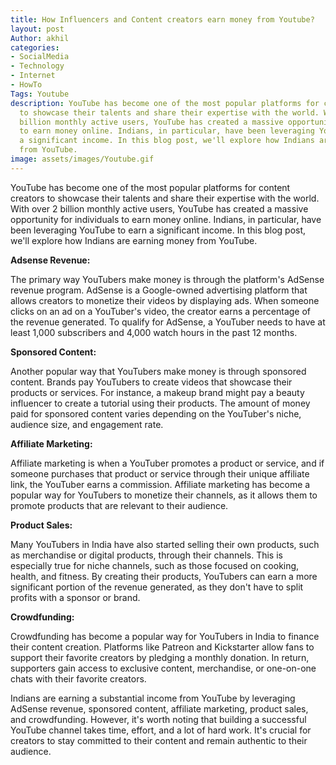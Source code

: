 ```yaml
---
title: How Influencers and Content creators earn money from Youtube?
layout: post
Author: akhil
categories:
- SocialMedia
- Technology
- Internet
- HowTo
Tags: Youtube
description: YouTube has become one of the most popular platforms for content creators
  to showcase their talents and share their expertise with the world. With over 2
  billion monthly active users, YouTube has created a massive opportunity for individuals
  to earn money online. Indians, in particular, have been leveraging YouTube to earn
  a significant income. In this blog post, we'll explore how Indians are earning money
  from YouTube.
image: assets/images/Youtube.gif
---
```


YouTube has become one of the most popular platforms for content creators to showcase their talents and share their expertise with the world. With over 2 billion monthly active users, YouTube has created a massive opportunity for individuals to earn money online. Indians, in particular, have been leveraging YouTube to earn a significant income. In this blog post, we'll explore how Indians are earning money from YouTube.

**Adsense Revenue:**

The primary way YouTubers make money is through the platform's AdSense revenue program. AdSense is a Google-owned advertising platform that allows creators to monetize their videos by displaying ads. When someone clicks on an ad on a YouTuber's video, the creator earns a percentage of the revenue generated. To qualify for AdSense, a YouTuber needs to have at least 1,000 subscribers and 4,000 watch hours in the past 12 months.

**Sponsored Content:**

Another popular way that YouTubers make money is through sponsored content. Brands pay YouTubers to create videos that showcase their products or services. For instance, a makeup brand might pay a beauty influencer to create a tutorial using their products. The amount of money paid for sponsored content varies depending on the YouTuber's niche, audience size, and engagement rate.

**Affiliate Marketing:**

Affiliate marketing is when a YouTuber promotes a product or service, and if someone purchases that product or service through their unique affiliate link, the YouTuber earns a commission. Affiliate marketing has become a popular way for YouTubers to monetize their channels, as it allows them to promote products that are relevant to their audience.

**Product Sales:**

Many YouTubers in India have also started selling their own products, such as merchandise or digital products, through their channels. This is especially true for niche channels, such as those focused on cooking, health, and fitness. By creating their products, YouTubers can earn a more significant portion of the revenue generated, as they don't have to split profits with a sponsor or brand.

**Crowdfunding:**

Crowdfunding has become a popular way for YouTubers in India to finance their content creation. Platforms like Patreon and Kickstarter allow fans to support their favorite creators by pledging a monthly donation. In return, supporters gain access to exclusive content, merchandise, or one-on-one chats with their favorite creators.

Indians are earning a substantial income from YouTube by leveraging AdSense revenue, sponsored content, affiliate marketing, product sales, and crowdfunding. However, it's worth noting that building a successful YouTube channel takes time, effort, and a lot of hard work. It's crucial for creators to stay committed to their content and remain authentic to their audience.
